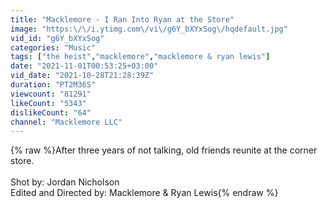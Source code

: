 ```yaml
---
title: "Macklemore - I Ran Into Ryan at the Store"
image: "https:\/\/i.ytimg.com\/vi\/g6Y_bXYxSog\/hqdefault.jpg"
vid_id: "g6Y_bXYxSog"
categories: "Music"
tags: ["the heist","macklemore","macklemore & ryan lewis"]
date: "2021-11-01T00:53:25+03:00"
vid_date: "2021-10-28T21:28:39Z"
duration: "PT2M36S"
viewcount: "81291"
likeCount: "5343"
dislikeCount: "64"
channel: "Macklemore LLC"
---
```

{% raw %}After three years of not talking, old friends reunite at the corner store.<br /><br />Shot by: Jordan Nicholson<br />Edited and Directed by: Macklemore &amp; Ryan Lewis{% endraw %}
